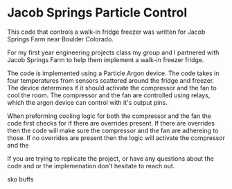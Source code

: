 # Jacob Springs Particle Control

This code that controls a walk-in fridge freezer was written for Jacob Springs Farm near Boulder Colorado.

For my first year engineering projects class my group and I partnered with Jacob Springs Farm to help them implement a walk-in freezer fridge.

The code is implemented using a Particle Argon device. The code takes in four temperatures from sensors scattered around the fridge and freezer. The device determines if it should activate the compressor and the fan to cool the room. The compressor and the fan are controlled using relays, which the argon device can control with it's output pins. 

When preforming cooling logic for both the compressor and the fan the code first checks for if there are overrides present. If there are overrides then the code will make sure the compressor and the fan are adhereing to those. If no overrides are present then the logic will activate the compressor and the 

If you are trying to replicate the project, or have any questions about the code and or the implemenation don't hesitate to reach out. 

sko buffs
